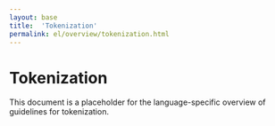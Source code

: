 ```yaml
---
layout: base
title:  'Tokenization'
permalink: el/overview/tokenization.html
---
```


# Tokenization

This document is a placeholder for the language-specific overview of
guidelines for tokenization.
